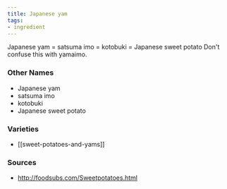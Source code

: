 ```yaml
---
title: Japanese yam
tags:
- ingredient
---
```

Japanese yam = satsuma imo = kotobuki = Japanese sweet potato Don't confuse this with yamaimo.

### Other Names

* Japanese yam
* satsuma imo
* kotobuki
* Japanese sweet potato

### Varieties

* [[sweet-potatoes-and-yams]]

### Sources
* http://foodsubs.com/Sweetpotatoes.html
